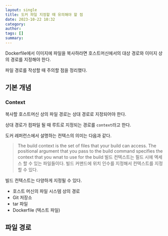 ```yaml
---
layout: single
title: 도커 파일 지정할 때 유의해야 할 점
date: 2023-10-22 10:32
category: 
author: 
tags: []
summary: 
---
```


Dockerfile에서 이미지에 파일을 복사하라면 호스트머신에서의 대상 경로와 이미지 상의 경로를 지정해야 한다.

파일 경로를 작성할 때 주의할 점을 정리했다.

## 기본 개념

### Context

복사할 호스트머신 상의 파일 경로는 상대 경로로 지정되어야 한다.

상대 경로가 컴파일 될 때 루트로 지정되는 경로를 `context`라고 한다.

도커 레퍼런스에서 설명하는 컨텍스의 의미는 다음과 같다.

> The build context is the set of files that your build can access. The positional argument that you pass to the build command specifies the context that you wnat to use for the build
>빌드 컨텍스트는 필드 시에 엑세스 할 수 있는 파일들이다. 빌드 커맨드에 위치 인수를 지정해서 컨텍스트를 지정할 수 있다.

빌드 컨텍스트는 다양하게 지정될 수 있다.

- 호스트 머신의 파일 시스템 상의 경로
- Git 저장소
- tar 파일
- Dockerfile (텍스트 파일)

## 파일 경로

